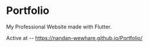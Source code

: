 # Portfolio

My Professional Website made with Flutter.

Active at -- https://nandan-wewhare.github.io/Portfolio/
